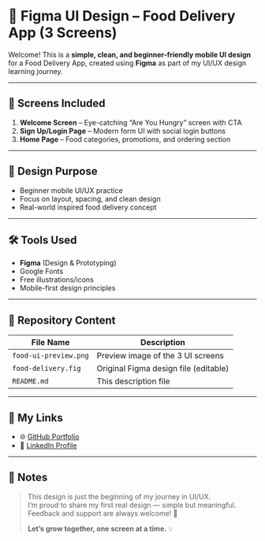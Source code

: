 # 🍔 Figma UI Design – Food Delivery App (3 Screens)

Welcome! This is a **simple, clean, and beginner-friendly mobile UI design** for a Food Delivery App, created using **Figma** as part of my UI/UX design learning journey.

---

## 📱 Screens Included

1. **Welcome Screen** – Eye-catching “Are You Hungry” screen with CTA  
2. **Sign Up/Login Page** – Modern form UI with social login buttons  
3. **Home Page** – Food categories, promotions, and ordering section  

---

## 🎨 Design Purpose

- Beginner mobile UI/UX practice  
- Focus on layout, spacing, and clean design  
- Real-world inspired food delivery concept

---

## 🛠️ Tools Used

- **Figma** (Design & Prototyping)  
- Google Fonts  
- Free illustrations/icons  
- Mobile-first design principles

---

## 📁 Repository Content

| File Name            | Description                          |
|----------------------|--------------------------------------|
| `food-ui-preview.png`| Preview image of the 3 UI screens    |
| `food-delivery.fig`  | Original Figma design file (editable)
| `README.md`          | This description file                |

---

## 🔗 My Links

- 🌐 [GitHub Portfolio](https://github.com/kavindi03)  
- 💼 [LinkedIn Profile](kavindi-pankaji-01308530b)

---

## 💬 Notes

> This design is just the beginning of my journey in UI/UX.  
> I’m proud to share my first real design — simple but meaningful.  
> Feedback and support are always welcome! 🙏  
>  
> **Let’s grow together, one screen at a time.** 💡
